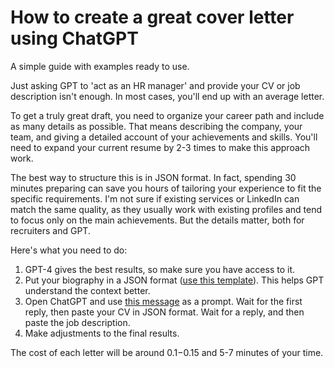 # How to create a great cover letter using ChatGPT

A simple guide with examples ready to use.

Just asking GPT to 'act as an HR manager' and provide your CV or job description isn't enough. In most cases, you'll end up with an average letter.

To get a truly great draft, you need to organize your career path and include as many details as possible. That means describing the company, your team, and giving a detailed account of your achievements and skills. You'll need to expand your current resume by 2-3 times to make this approach work.

The best way to structure this is in JSON format. In fact, spending 30 minutes preparing can save you hours of tailoring your experience to fit the specific requirements. I'm not sure if existing services or LinkedIn can match the same quality, as they usually work with existing profiles and tend to focus only on the main achievements. But the details matter, both for recruiters and GPT.

Here's what you need to do:

1) GPT-4 gives the best results, so make sure you have access to it.
2) Put your biography in a JSON format ([use this template](cv_template.json)). This helps GPT understand the context better.
3) Open ChatGPT and use [this message](prompt.txt) as a prompt. Wait for the first reply, then paste your CV in JSON format. Wait for a reply, and then paste the job description.
4) Make adjustments to the final results.

The cost of each letter will be around $0.1-$0.15 and 5-7 minutes of your time.
